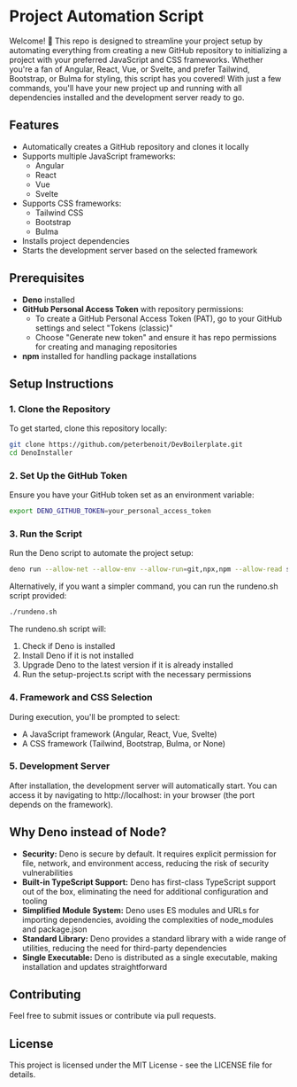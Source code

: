 # Project Automation Script

Welcome! 🎉 This repo is designed to streamline your project setup by automating everything from creating a new GitHub repository to initializing a project with your preferred JavaScript and CSS frameworks. Whether you're a fan of Angular, React, Vue, or Svelte, and prefer Tailwind, Bootstrap, or Bulma for styling, this script has you covered! With just a few commands, you'll have your new project up and running with all dependencies installed and the development server ready to go.

## Features

- Automatically creates a GitHub repository and clones it locally
- Supports multiple JavaScript frameworks:
  - Angular
  - React
  - Vue
  - Svelte
- Supports CSS frameworks:
  - Tailwind CSS
  - Bootstrap
  - Bulma
- Installs project dependencies
- Starts the development server based on the selected framework

## Prerequisites

- **Deno** installed
- **GitHub Personal Access Token** with repository permissions:
  - To create a GitHub Personal Access Token (PAT), go to your GitHub settings and select "Tokens (classic)"
  - Choose "Generate new token" and ensure it has repo permissions for creating and managing repositories
- **npm** installed for handling package installations

## Setup Instructions

### 1. Clone the Repository

To get started, clone this repository locally:

```bash
git clone https://github.com/peterbenoit/DevBoilerplate.git
cd DenoInstaller
```

### 2. Set Up the GitHub Token

Ensure you have your GitHub token set as an environment variable:

```bash
export DENO_GITHUB_TOKEN=your_personal_access_token
```

### 3. Run the Script

Run the Deno script to automate the project setup:

```bash
deno run --allow-net --allow-env --allow-run=git,npx,npm --allow-read setup-project.ts
```

Alternatively, if you want a simpler command, you can run the rundeno.sh script provided:

```bash
./rundeno.sh
```

The rundeno.sh script will:
1. Check if Deno is installed
2. Install Deno if it is not installed
3. Upgrade Deno to the latest version if it is already installed
4. Run the setup-project.ts script with the necessary permissions

### 4. Framework and CSS Selection

During execution, you'll be prompted to select:
- A JavaScript framework (Angular, React, Vue, Svelte)
- A CSS framework (Tailwind, Bootstrap, Bulma, or None)

### 5. Development Server

After installation, the development server will automatically start. You can access it by navigating to http://localhost:<PORT> in your browser (the port depends on the framework).

## Why Deno instead of Node?

- **Security:** Deno is secure by default. It requires explicit permission for file, network, and environment access, reducing the risk of security vulnerabilities
- **Built-in TypeScript Support:** Deno has first-class TypeScript support out of the box, eliminating the need for additional configuration and tooling
- **Simplified Module System:** Deno uses ES modules and URLs for importing dependencies, avoiding the complexities of node_modules and package.json
- **Standard Library:** Deno provides a standard library with a wide range of utilities, reducing the need for third-party dependencies
- **Single Executable:** Deno is distributed as a single executable, making installation and updates straightforward

## Contributing

Feel free to submit issues or contribute via pull requests.

## License

This project is licensed under the MIT License - see the LICENSE file for details.
